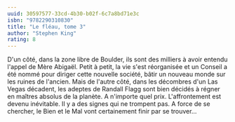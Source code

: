 ```yaml
---
uuid: 30597577-33cd-4b30-b02f-6c7a8bd71e3c
isbn: "9782290310830"
title: "Le fléau, tome 3"
author: "Stephen King"
rating: 8
---
```


D'un côté, dans la zone libre de Boulder, ils sont des milliers à avoir entendu l'appel de Mère Abigaël. Petit à petit, la vie s'est réorganisée et un Conseil a été nommé pour diriger cette nouvelle société, bâtir un nouveau monde sur les ruines de l'ancien. Mais de l'autre côté, dans les décombres d'un Las Vegas décadent, les adeptes de Randall Flagg sont bien décidés à régner en maîtres absolus de la planète. A n'importe quel prix. L'affrontement est devenu inévitable. Il y a des signes qui ne trompent pas. A force de se chercher, le Bien et le Mal vont certainement finir par se trouver…
